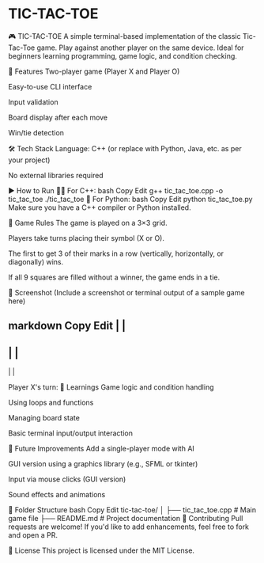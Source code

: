 # TIC-TAC-TOE

🎮 TIC-TAC-TOE
A simple terminal-based implementation of the classic Tic-Tac-Toe game. Play against another player on the same device. Ideal for beginners learning programming, game logic, and condition checking.

📌 Features
Two-player game (Player X and Player O)

Easy-to-use CLI interface

Input validation

Board display after each move

Win/tie detection

🛠️ Tech Stack
Language: C++ (or replace with Python, Java, etc. as per your project)

No external libraries required

▶️ How to Run
🧑‍💻 For C++:
bash
Copy
Edit
g++ tic_tac_toe.cpp -o tic_tac_toe
./tic_tac_toe
🐍 For Python:
bash
Copy
Edit
python tic_tac_toe.py
Make sure you have a C++ compiler or Python installed.

🎯 Game Rules
The game is played on a 3×3 grid.

Players take turns placing their symbol (X or O).

The first to get 3 of their marks in a row (vertically, horizontally, or diagonally) wins.

If all 9 squares are filled without a winner, the game ends in a tie.

📸 Screenshot
(Include a screenshot or terminal output of a sample game here)

markdown
Copy
Edit
   |   |   
-----------
   |   |   
-----------
   |   |   

Player X's turn:
🧠 Learnings
Game logic and condition handling

Using loops and functions

Managing board state

Basic terminal input/output interaction

🚀 Future Improvements
Add a single-player mode with AI

GUI version using a graphics library (e.g., SFML or tkinter)

Input via mouse clicks (GUI version)

Sound effects and animations

📂 Folder Structure
bash
Copy
Edit
tic-tac-toe/
│
├── tic_tac_toe.cpp     # Main game file
├── README.md           # Project documentation
🤝 Contributing
Pull requests are welcome! If you'd like to add enhancements, feel free to fork and open a PR.

📄 License
This project is licensed under the MIT License.

